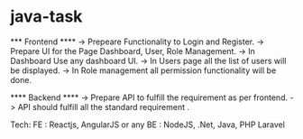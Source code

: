 # java-task

*** Frontend ****
-> Prepeare Functionality to Login and Register.
-> Prepare UI for the Page Dashboard, User, Role Management.
-> In Dashboard Use any dashboard UI.
-> In Users page all the list of users will be displayed.
-> In Role management all permission functionality will be done.


**** Backend ****
-> Prepare API to fulfill the requirement as per frontend.
-> API should fulfill all the standard requirement .


Tech:
FE : Reactjs, AngularJS or any
BE : NodeJS, .Net, Java, PHP Laravel
